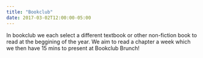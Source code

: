 ```yaml
---
title: "Bookclub"
date: 2017-03-02T12:00:00-05:00
---
```

In bookclub we each select a different textbook or other non-fiction book to read at the beggining of the year. 
We aim to read a chapter a week which we then have 15 mins to present at Bookclub Brunch! 
